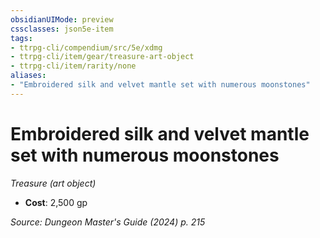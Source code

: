 ```yaml
---
obsidianUIMode: preview
cssclasses: json5e-item
tags:
- ttrpg-cli/compendium/src/5e/xdmg
- ttrpg-cli/item/gear/treasure-art-object
- ttrpg-cli/item/rarity/none
aliases: 
- "Embroidered silk and velvet mantle set with numerous moonstones"
---
```

# Embroidered silk and velvet mantle set with numerous moonstones
*Treasure (art object)*  


- **Cost**: 2,500 gp

*Source: Dungeon Master's Guide (2024) p. 215*